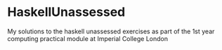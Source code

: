 # HaskellUnassessed

My solutions to the haskell unassessed exercises as part of the 1st year computing practical module at Imperial College London
